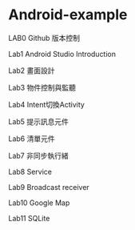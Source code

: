 # Android-example
LAB0 Github 版本控制

Lab1 Android Studio Introduction

Lab2 畫面設計

Lab3 物件控制與監聽

Lab4 Intent切換Activity

Lab5 提示訊息元件

Lab6 清單元件

Lab7 非同步執行緒

Lab8 Service

Lab9 Broadcast receiver

Lab10 Google Map

Lab11 SQLite
